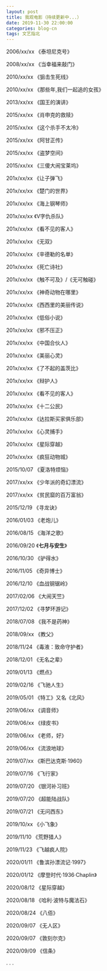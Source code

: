 ```yaml
---
layout: post
title: 我观电影（持续更新中...）
date: 2019-11-30 22:00:00
categories: blog-cn
tags: 文艺指北
--- 
```


2006/xx/xx  《泰坦尼克号》

2008/xx/xx  《当幸福来敲门》

2010/xx/xx  《狙击生死线》

2010/xx/xx  《那些年,我们一起追的女孩》

2013/xx/xx  《国王的演讲》

2015/xx/xx  《肖申克的救赎》

2015/xx/xx  《这个杀手不太冷》

2015/xx/xx  《阿甘正传》

2015/xx/xx  《盗梦空间》

2015/xx/xx  《三傻大闹宝莱坞》

201x/xx/xx  《让子弹飞》

201x/xx/xx  《楚门的世界》

201x/xx/xx  《海上钢琴师》

201x/xx/xx  《V字仇杀队》

201x/xx/xx  《看不见的客人》

201x/xx/xx  《无双》

201x/xx/xx  《辛德勒的名单》

201x/xx/xx  《死亡诗社》

201x/xx/xx  《触不可及》/《无可触碰》

201x/xx/xx  《神奇动物在哪里》

201x/xx/xx  《西西里的美丽传说》

201x/xx/xx  《低俗小说》

201x/xx/xx  《邪不压正》

201x/xx/xx  《中国合伙人》

201x/xx/xx  《美丽心灵》

201x/xx/xx  《了不起的盖茨比》

201x/xx/xx  《辩护人》

201x/xx/xx  《看不见的客人》

201x/xx/xx  《十二公民》

201x/xx/xx  《达拉斯买家俱乐部》

201x/xx/xx  《心灵捕手》

201x/xx/xx  《星际穿越》

201x/xx/xx  《疯狂动物城》

2015/10/07  《夏洛特烦恼》

2017/xx/xx  《少年派的奇幻漂流》

2017/xx/xx  《贫民窟的百万富翁》

2015/12/19  《寻龙诀》

2016/01/03  《老炮儿》

2016/08/15  《海洋之歌》

2016/09/20  《**七月与安生**》

2016/10/30  《驴得水》

2016/11/05  《奇异博士》

2016/12/10  《血战钢锯岭》

2017/02/06  《大闹天竺》

2017/12/02  《寻梦环游记》

2018/07/08  《我不是药神》

2018/09/xx  《教父》

2018/11/24  《毒液：致命守护者》

2018/12/01  《无名之辈》

2019/01/13  《燃点》

2019/02/16  《飞驰人生》

2019/05/01  《特工》又名《北风》

2019/06/xx  《调音师》

2019/06/xx  《绿皮书》

2019/06/xx  《老师，好》

2019/06/xx  《流浪地球》

2019/07/xx  《斯巴达克斯·1960》

2019/07/16  《飞行家》

2019/07/20  《银河补习班》

2019/07/20  《超能陆战队》

2019/07/21  《无问西东》

2019/10/xx  《小飞象》

2019/11/10  《荒野猎人》

2019/11/23  《飞越疯人院》

2020/01/11  《鲁滨孙漂流记·1997》

2020/01/12  《摩登时代·1936·Chaplin》

2020/08/12  《星际穿越》

2020/08/18  《哈利·波特与魔法石》

2020/08/24  《八佰》

2020/09/07  《无人区》

2020/09/07  《敦刻尔克》

2020/09/09  《信条》

. . .